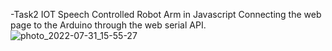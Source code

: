 -Task2 IOT Speech Controlled Robot Arm in Javascript Connecting the web page to the Arduino through the web serial API.
![photo_2022-07-31_15-55-27](https://user-images.githubusercontent.com/109726481/182027480-62955712-9017-4e40-a962-87d80b3d57ff.jpg)
